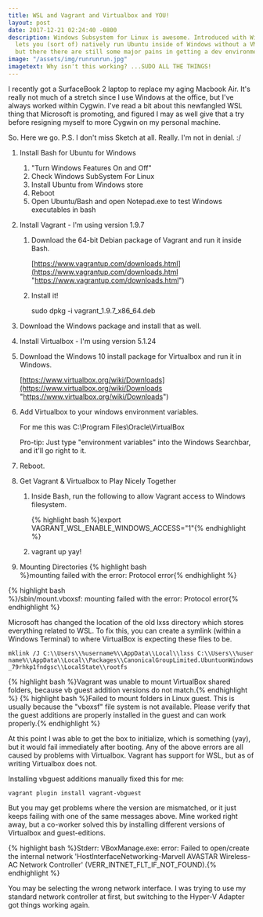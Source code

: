 ```yaml
---
title: WSL and Vagrant and Virtualbox and YOU!
layout: post
date: 2017-12-21 02:24:40 -0800
description: Windows Subsystem for Linux is awesome. Introduced with Windows 10, it
  lets you (sort of) natively run Ubuntu inside of Windows without a VM. It's great,
  but there there are still some major pains in getting a dev environment working.
image: "/assets/img/runrunrun.jpg"
imagetext: Why isn't this working? ...SUDO ALL THE THINGS!
---
```

I recently got a SurfaceBook 2 laptop to replace my aging Macbook Air. It's really not much of a stretch since I use Windows at the office, but I've always worked within Cygwin. I've read a bit about this newfangled WSL thing that Microsoft is promoting, and figured I may as well give that a try before resigning myself to more Cygwin on my personal machine.

So. Here we go.
P.S. I don't miss Sketch at all. Really. I'm not in denial. :/

1. Install Bash for Ubuntu for Windows
   1. "Turn Windows Features On and Off"
   2. Check Windows SubSystem For Linux
   3. Install Ubuntu from Windows store
   4. Reboot
   5. Open Ubuntu/Bash and open Notepad.exe to test Windows executables in bash
2. Install Vagrant - I'm using version 1.9.7
   1. Download the 64-bit Debian package of Vagrant and run it inside Bash.

      [https://www.vagrantup.com/downloads.html](https://www.vagrantup.com/downloads.html "https://www.vagrantup.com/downloads.html")
   2. Install it!

      sudo dpkg -i vagrant_1.9.7_x86_64.deb
3. Download the Windows package and install that as well.
4. Install Virtualbox - I'm using version 5.1.24
5. Download the Windows 10 install package for Virtualbox and run it in Windows.

   [https://www.virtualbox.org/wiki/Downloads](https://www.virtualbox.org/wiki/Downloads "https://www.virtualbox.org/wiki/Downloads")
6. Add Virtualbox to your windows environment variables.

   For me this was C:\\Program Files\\Oracle\\VirtualBox

   Pro-tip: Just type "environment variables" into the Windows Searchbar, and it'll go right to it.
7. Reboot.
8. Get Vagrant & Virtualbox to Play Nicely Together
   1. Inside Bash, run the following to allow Vagrant access to Windows filesystem.

      {% highlight bash %}export VAGRANT_WSL_ENABLE_WINDOWS_ACCESS="1"{% endhighlight %}
   2. vagrant up yay!
9. Mounting Directories
   {% highlight bash %}mounting failed with the error: Protocol error{% endhighlight %}

{% highlight bash %}/sbin/mount.vboxsf: mounting failed with the error: Protocol error{% endhighlight %}

Microsoft has changed the location of the old lxss directory which stores everything related to WSL. To fix this, you can create a symlink (within a Windows Terminal) to where VirtualBox is expecting these files to be.

`mklink /J C:\\Users\\%username%\\AppData\\Local\\lxss C:\\Users\\%username%\\AppData\\Local\\Packages\\CanonicalGroupLimited.UbuntuonWindows_79rhkp1fndgsc\\LocalState\\rootfs`

{% highlight bash %}Vagrant was unable to mount VirtualBox shared folders, because vb guest addition versions do not match.{% endhighlight %}
{% highlight bash %}Failed to mount folders in Linux guest. This is usually because the "vboxsf" file system is not available. Please verify that the guest additions are properly installed in the guest and can work properly.{% endhighlight %}

At this point I was able to get the box to initialize, which is something (yay), but it would fail immediately after booting. Any of the above errors are all caused by problems with Virtualbox. Vagrant has support for WSL, but as of writing Virtualbox does not.

Installing vbguest additions manually fixed this for me:

`vagrant plugin install vagrant-vbguest`

But you may get problems where the version are mismatched, or it just keeps failing with one of the same messages above. Mine worked right away, but a co-worker solved this by installing different versions of Virtualbox and guest-editions.

{% highlight bash %}Stderr: VBoxManage.exe: error: Failed to open/create the internal network 'HostInterfaceNetworking-Marvell AVASTAR Wireless-AC Network Controller' (VERR_INTNET_FLT_IF_NOT_FOUND).{% endhighlight %}

You may be selecting the wrong network interface. I was trying to use my standard network controller at first, but switching to the Hyper-V Adapter got things working again.
